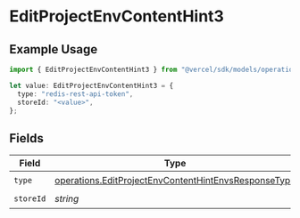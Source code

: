 # EditProjectEnvContentHint3

## Example Usage

```typescript
import { EditProjectEnvContentHint3 } from "@vercel/sdk/models/operations/editprojectenv.js";

let value: EditProjectEnvContentHint3 = {
  type: "redis-rest-api-token",
  storeId: "<value>",
};
```

## Fields

| Field                                                                                                                        | Type                                                                                                                         | Required                                                                                                                     | Description                                                                                                                  |
| ---------------------------------------------------------------------------------------------------------------------------- | ---------------------------------------------------------------------------------------------------------------------------- | ---------------------------------------------------------------------------------------------------------------------------- | ---------------------------------------------------------------------------------------------------------------------------- |
| `type`                                                                                                                       | [operations.EditProjectEnvContentHintEnvsResponseType](../../models/operations/editprojectenvcontenthintenvsresponsetype.md) | :heavy_check_mark:                                                                                                           | N/A                                                                                                                          |
| `storeId`                                                                                                                    | *string*                                                                                                                     | :heavy_check_mark:                                                                                                           | N/A                                                                                                                          |